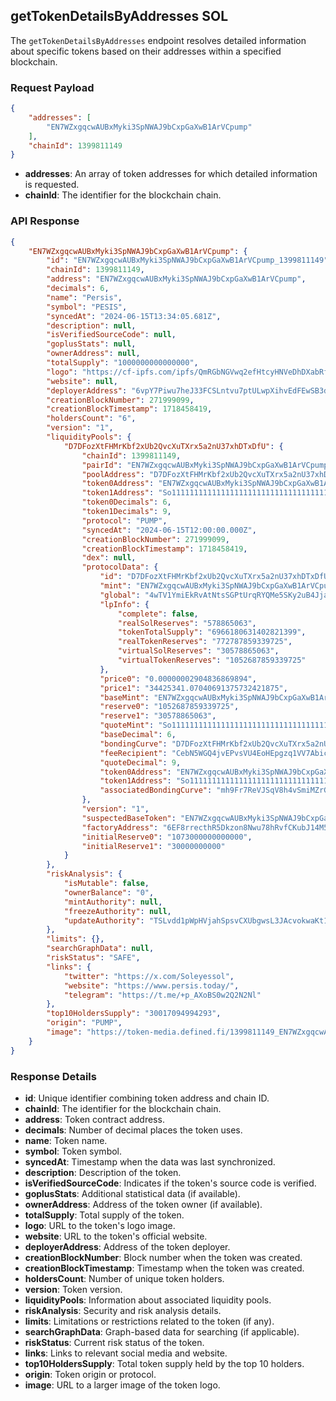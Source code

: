 ## getTokenDetailsByAddresses SOL

The `getTokenDetailsByAddresses` endpoint resolves detailed information about specific tokens based on their addresses within a specified blockchain.

### Request Payload

```json
{
    "addresses": [
        "EN7WZxgqcwAUBxMyki3SpNWAJ9bCxpGaXwB1ArVCpump"
    ],
    "chainId": 1399811149
}
```

- **addresses**: An array of token addresses for which detailed information is requested.
- **chainId**: The identifier for the blockchain chain.

### API Response

```json
{
    "EN7WZxgqcwAUBxMyki3SpNWAJ9bCxpGaXwB1ArVCpump": {
        "id": "EN7WZxgqcwAUBxMyki3SpNWAJ9bCxpGaXwB1ArVCpump_1399811149",
        "chainId": 1399811149,
        "address": "EN7WZxgqcwAUBxMyki3SpNWAJ9bCxpGaXwB1ArVCpump",
        "decimals": 6,
        "name": "Persis",
        "symbol": "PESIS",
        "syncedAt": "2024-06-15T13:34:05.681Z",
        "description": null,
        "isVerifiedSourceCode": null,
        "goplusStats": null,
        "ownerAddress": null,
        "totalSupply": "1000000000000000",
        "logo": "https://cf-ipfs.com/ipfs/QmRGbNGVwq2efHtcyHNVeDhDXabRfTkLCSbPVbfDSm3DY5",
        "website": null,
        "deployerAddress": "6vpY7Piwu7heJ33FCSLntvu7ptULwpXihvEdFEwSB3df",
        "creationBlockNumber": 271999099,
        "creationBlockTimestamp": 1718458419,
        "holdersCount": "6",
        "version": "1",
        "liquidityPools": {
            "D7DFozXtFHMrKbf2xUb2QvcXuTXrx5a2nU37xhDTxDfU": {
                "chainId": 1399811149,
                "pairId": "EN7WZxgqcwAUBxMyki3SpNWAJ9bCxpGaXwB1ArVCpump_So11111111111111111111111111111111111111112",
                "poolAddress": "D7DFozXtFHMrKbf2xUb2QvcXuTXrx5a2nU37xhDTxDfU",
                "token0Address": "EN7WZxgqcwAUBxMyki3SpNWAJ9bCxpGaXwB1ArVCpump",
                "token1Address": "So11111111111111111111111111111111111111112",
                "token0Decimals": 6,
                "token1Decimals": 9,
                "protocol": "PUMP",
                "syncedAt": "2024-06-15T12:00:00.000Z",
                "creationBlockNumber": 271999099,
                "creationBlockTimestamp": 1718458419,
                "dex": null,
                "protocolData": {
                    "id": "D7DFozXtFHMrKbf2xUb2QvcXuTXrx5a2nU37xhDTxDfU",
                    "mint": "EN7WZxgqcwAUBxMyki3SpNWAJ9bCxpGaXwB1ArVCpump",
                    "global": "4wTV1YmiEkRvAtNtsSGPtUrqRYQMe5SKy2uB4Jjaxnjf",
                    "lpInfo": {
                        "complete": false,
                        "realSolReserves": "578865063",
                        "tokenTotalSupply": "6966180631402821399",
                        "realTokenReserves": "772787859339725",
                        "virtualSolReserves": "30578865063",
                        "virtualTokenReserves": "1052687859339725"
                    },
                    "price0": "0.00000002904836869894",
                    "price1": "34425341.07040691375732421875",
                    "baseMint": "EN7WZxgqcwAUBxMyki3SpNWAJ9bCxpGaXwB1ArVCpump",
                    "reserve0": "1052687859339725",
                    "reserve1": "30578865063",
                    "quoteMint": "So11111111111111111111111111111111111111112",
                    "baseDecimal": 6,
                    "bondingCurve": "D7DFozXtFHMrKbf2xUb2QvcXuTXrx5a2nU37xhDTxDfU",
                    "feeRecipient": "CebN5WGQ4jvEPvsVU4EoHEpgzq1VV7AbicfhtW4xC9iM",
                    "quoteDecimal": 9,
                    "token0Address": "EN7WZxgqcwAUBxMyki3SpNWAJ9bCxpGaXwB1ArVCpump",
                    "token1Address": "So11111111111111111111111111111111111111112",
                    "associatedBondingCurve": "mh9Fr7ReVJSqV8h4vSmiMZrGFkn8imAKh6DQfEWQtW6"
                },
                "version": "1",
                "suspectedBaseToken": "EN7WZxgqcwAUBxMyki3SpNWAJ9bCxpGaXwB1ArVCpump",
                "factoryAddress": "6EF8rrecthR5Dkzon8Nwu78hRvfCKubJ14M5uBEwF6P",
                "initialReserve0": "1073000000000000",
                "initialReserve1": "30000000000"
            }
        },
        "riskAnalysis": {
            "isMutable": false,
            "ownerBalance": "0",
            "mintAuthority": null,
            "freezeAuthority": null,
            "updateAuthority": "TSLvdd1pWpHVjahSpsvCXUbgwsL3JAcvokwaKt1eokM"
        },
        "limits": {},
        "searchGraphData": null,
        "riskStatus": "SAFE",
        "links": {
            "twitter": "https://x.com/Soleyessol",
            "website": "https://www.persis.today/",
            "telegram": "https://t.me/+p_AXoBS0w2Q2N2Nl"
        },
        "top10HoldersSupply": "30017094994293",
        "origin": "PUMP",
        "image": "https://token-media.defined.fi/1399811149_EN7WZxgqcwAUBxMyki3SpNWAJ9bCxpGaXwB1ArVCpump_small.png"
    }
}
```

### Response Details

- **id**: Unique identifier combining token address and chain ID.
- **chainId**: The identifier for the blockchain chain.
- **address**: Token contract address.
- **decimals**: Number of decimal places the token uses.
- **name**: Token name.
- **symbol**: Token symbol.
- **syncedAt**: Timestamp when the data was last synchronized.
- **description**: Description of the token.
- **isVerifiedSourceCode**: Indicates if the token's source code is verified.
- **goplusStats**: Additional statistical data (if available).
- **ownerAddress**: Address of the token owner (if available).
- **totalSupply**: Total supply of the token.
- **logo**: URL to the token's logo image.
- **website**: URL to the token's official website.
- **deployerAddress**: Address of the token deployer.
- **creationBlockNumber**: Block number when the token was created.
- **creationBlockTimestamp**: Timestamp when the token was created.
- **holdersCount**: Number of unique token holders.
- **version**: Token version.
- **liquidityPools**: Information about associated liquidity pools.
- **riskAnalysis**: Security and risk analysis details.
- **limits**: Limitations or restrictions related to the token (if any).
- **searchGraphData**: Graph-based data for searching (if applicable).
- **riskStatus**: Current risk status of the token.
- **links**: Links to relevant social media and website.
- **top10HoldersSupply**: Total token supply held by the top 10 holders.
- **origin**: Token origin or protocol.
- **image**: URL to a larger image of the token logo.